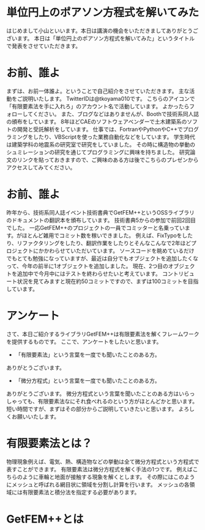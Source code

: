 # 単位円上のポアソン方程式を解いてみた

はじめまして小山といいます。本日は講演の機会をいただきましてありがとうございます。
本日は「単位円上のポアソン方程式を解いてみた」というタイトルで発表をさせていただきます。

# お前、誰よ

まずは、お前一体誰よ。ということで自己紹介をさせていただきます。
主な活動をご説明いたします。
TwitterIDは@tkoyama010です。
こちらのアイコンで「有限要素法を手に入れろ」のアカウント名で活動しています。
よかったらフォローしてください。
また、ブログなどはありませんが、Boothで技術系同人誌の頒布をしています。
8年ほどCAEのソフトウェアベンダーで土木建築系のソフトの開発と受託解析をしています。
仕事では、FortranやPythonやC++でプログラミングをしたり、VBScriptを使った業務自動化などをしています。
学生時代は建築学科の地震系の研究室で研究をしていました。
その時に構造物の挙動のシュミレーションの研究を通じてプログラミングに興味を持ちました。
研究論文のリンクを貼っておきますので、ご興味のある方は後でこちらのプレゼンからアクセスしてみてください。

# お前、誰よ

昨年から、技術系同人誌イベント技術書典でGetFEM++というOSSライブラリのドキュメントの翻訳本を頒布しています。
技術書典5からの参加で前回2回目でした。
一応GetFEM++のプロジェクトの一員でコミッターと名乗っています。がほとんど雑用でコミット数を稼いできました。
例えば、FixTypoをしたり、リファクタリングをしたり、翻訳作業をしたりとそんなこんなで2年ほどプロジェクトにかかわらせていただいています。
ソースコードを眺めているだけでもとても勉強になっていますが、最近は自分でもオブジェクトを追加したくなって、今年の前半に1オブジェクトを追加しました。
現在、2つ目のオブジェクトを追加中で今月中にはテストを終わらせたいと考えています。
コントリビュート状況を見てみますと現在約50コミットですので、まずは100コミットを目指しています。

# アンケート

さて、本日ご紹介するライブラリGetFEM++は有限要素法を解くフレームワークを提供するものです。
ここで、アンケートをしたいと思います。
- 「有限要素法」という言葉を一度でも聞いたことのある方。

ありがとうございます。

- 「微分方程式」という言葉を一度でも聞いたことのある方。

ありがとうございます。
微分方程式という言葉を聞いたことのある方はいらっしゃっても、有限要素法なにそれ食べれるのという方がほとんどかと思います。
短い時間ですが、まずはその部分からご説明していきたいと思います。
よろしくお願いいたします。

# 有限要素法とは？

物理現象例えば、電気、熱、構造物などの挙動は全て微分方程式という方程式で表すことができます。
有限要素法は微分方程式を解く手法の1つです。
例えばこちらのように車輪と地面が接触する現象を解くとします。
その際にはこのようにメッシュと呼ばれる網目状に領域を分割し計算を行います。
メッシュの各領域には有限要素法と積分法を指定する必要があります。

# GetFEM++とは

